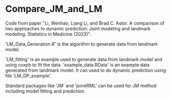 # Compare_JM_and_LM

Code from paper "Li, Wenhao, Liang Li, and Brad C. Astor. A comparison of two approaches to dynamic prediction: Joint modeling and landmark modeling. Statistics in Medicine (2023)".

'LM_Data_Generation.R' is the algorithm to generate data from landmark model.

'LM_fitting' is an example used to generate data from landmark model and using coxph to fit the data.
'example_data.RData' is an example data generated from landmark model. It can used to do dynamic prediction using file 'LM_DP_example'.

Standard packages like 'JM' and 'joineRML' can be used for JM method including model fitting and prediction.
